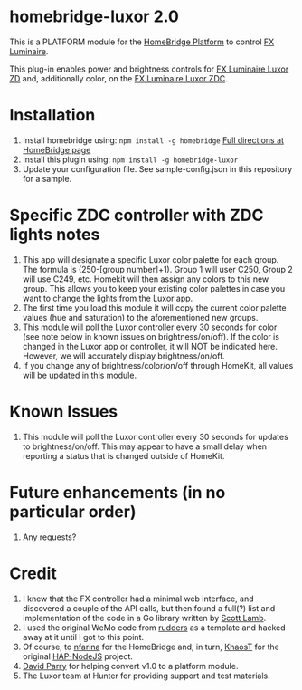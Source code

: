 # homebridge-luxor 2.0

This is a PLATFORM module for the [HomeBridge Platform](https://github.com/nfarina/homebridge) to control [FX Luminaire](http://www.FXL.com).  

This plug-in enables power and brightness controls for [FX Luminaire Luxor ZD](http://www.fxl.com/product/power-and-control/luxor-zd) and, additionally color, on the [FX Luminaire Luxor ZDC](http://www.fxl.com/product/power-and-control/luxor-zdc).  

# Installation

1. Install homebridge using: `npm install -g homebridge` [Full directions at HomeBridge page](https://github.com/nfarina/homebridge)
1. Install this plugin using: `npm install -g homebridge-luxor`
1. Update your configuration file. See sample-config.json in this repository for a sample.

# Specific ZDC controller with ZDC lights notes
1. This app will designate a specific Luxor color palette for each group.  The formula is (250-[group number]+1).  Group 1 will user C250, Group 2 will use C249, etc.  Homekit will then assign any colors to this new group.  This allows you to keep your existing color palettes in case you want to change the lights from the Luxor app.
1. The first time you load this module it will copy the current color palette values (hue and saturation) to the aforementioned new groups.
1. This module will poll the Luxor controller every 30 seconds for color (see note below in known issues on brightness/on/off).  If the color is changed in the Luxor app or controller, it will NOT be indicated here.  However, we will accurately display brightness/on/off.  
1. If you change any of brightness/color/on/off through HomeKit, all values will be updated in this module.

# Known Issues
1. This module will poll the Luxor controller every 30 seconds for updates to brightness/on/off.  This may appear to have a small delay when reporting a status that is changed outside of HomeKit.


# Future enhancements (in no particular order)
1. Any requests?


# Credit

1.  I knew that the FX controller had a minimal web interface, and discovered a couple of the API calls, but then found a full(?) list and implementation of the code in a Go library written by [Scott Lamb](https://github.com/scottlamb/luxor).
2.  I used the original WeMo code from [rudders](https://github.com/rudders/homebridge-wemo) as a template and hacked away at it until I got to this point.
3.  Of course, to [nfarina](https://github.com/nfarina/homebridge) for the HomeBridge and, in turn, [KhaosT](http://twitter.com/khaost) for the original [HAP-NodeJS](https://github.com/KhaosT/HAP-NodeJS) project.
4.  [David Parry](https://github.com/devbobo) for helping convert v1.0 to a platform module.
5.  The Luxor team at Hunter for providing support and test materials.
